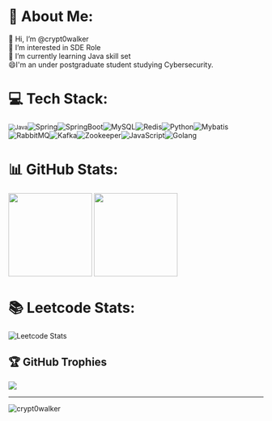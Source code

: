 # 💫 About Me:

👋 Hi, I’m @crypt0walker<br>👀 I’m interested in SDE Role<br>🌱 I’m currently learning Java skill set<br>😄I'm an under postgraduate student studying Cybersecurity. 

# 💻 Tech Stack:

<img src="https://img.shields.io/badge/-Java-red" alt="Java" style="zoom:80%;" />![Spring](https://img.shields.io/badge/-Spring-green)![SpringBoot](https://img.shields.io/badge/-SpringBoot-lightgrey)![MySQL](https://img.shields.io/badge/-MySQL-blue)![Redis](https://img.shields.io/badge/-Redis-darkred)![Python](https://img.shields.io/badge/-Python-yellow)![Mybatis](https://img.shields.io/badge/-Mybatis-lightblue)![RabbitMQ](https://img.shields.io/badge/-RabbitMQ-orange)![Kafka](https://img.shields.io/badge/-Kafka-black)![Zookeeper](https://img.shields.io/badge/-Zookeeper-darkblue)![JavaScript](https://img.shields.io/badge/-JavaScript-yellowgreen)![Golang](https://img.shields.io/badge/-Golang-blue)

# 📊 GitHub Stats:
<p>
<img
    src="https://github-readme-stats.vercel.app/api?username=crypt0walker&count_private=true&theme=dark&show_icons=true"
    height="165"
/>
<img
    src="https://github-readme-stats.vercel.app/api/top-langs/?username=crypt0walker&theme=dark&show_icons=true"
    height="165"
/>
</p>

# 📚  Leetcode Stats: 
![Leetcode Stats](https://leetcard.jacoblin.cool/crypt0walker?theme=transparent&ext=heatmap&site=cn)

## 🏆 GitHub Trophies

![](https://github-profile-trophy.vercel.app/?username=crypt0walker&theme=radical&no-frame=false&no-bg=true&margin-w=4)

---

<p align="left"> <img src="https://komarev.com/ghpvc/?username=crypt0walker&label=Profile%20views&color=0e75b6&style=flat" alt="crypt0walker" /> </p>

<!-- Proudly created with GPRM ( https://gprm.itsvg.in ) -->
